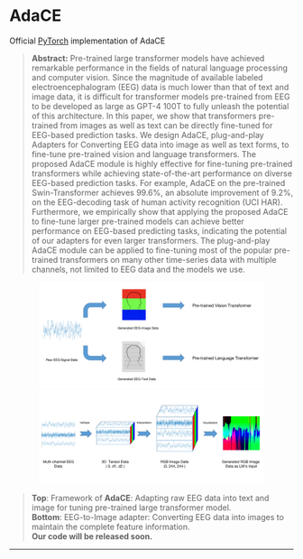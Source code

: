 # AdaCE
Official [PyTorch](https://pytorch.org/) implementation of  AdaCE
> **Abstract:** Pre-trained large transformer models have achieved remarkable performance in the fields of natural language processing and computer vision. Since the magnitude of available labeled electroencephalogram (EEG) data is much lower than that of text and image data, it is difficult for transformer models pre-trained from EEG to be developed as large as GPT-4 100T to fully unleash the potential of this architecture. In this paper, we show that transformers pre-trained from images as well as text can be directly fine-tuned for EEG-based prediction tasks. We design AdaCE, plug-and-play Adapters for Converting EEG data into image as well as text forms, to fine-tune pre-trained vision and language transformers. The proposed AdaCE module is highly effective for fine-tuning pre-trained transformers while achieving state-of-the-art performance on diverse EEG-based prediction tasks. For example, AdaCE on the pre-trained Swin-Transformer achieves 99.6%, an absolute improvement of 9.2%, on the EEG-decoding task of human activity recognition (UCI HAR). Furthermore, we empirically show that applying the proposed AdaCE to fine-tune larger pre-trained models can achieve better performance on EEG-based predicting tasks, indicating the potential of our adapters for even larger transformers. The plug-and-play AdaCE module can be applied to fine-tuning most of the popular pre-trained transformers on many other time-series data with multiple channels, not limited to EEG data and the models we use. 

<div align="center">
  <img src="44.png" width="400px" />
</div>
<div align="center">
  <img src="53.png" width="400px" />
</div>

> **Top**: Framework of **AdaCE**: Adapting raw EEG data into text and image for tuning pre-trained large transformer model.<br>
> **Bottom**: EEG-to-Image adapter: Converting EEG data into images to maintain the complete feature information.<br>
> **Our code will be released soon.**

------

